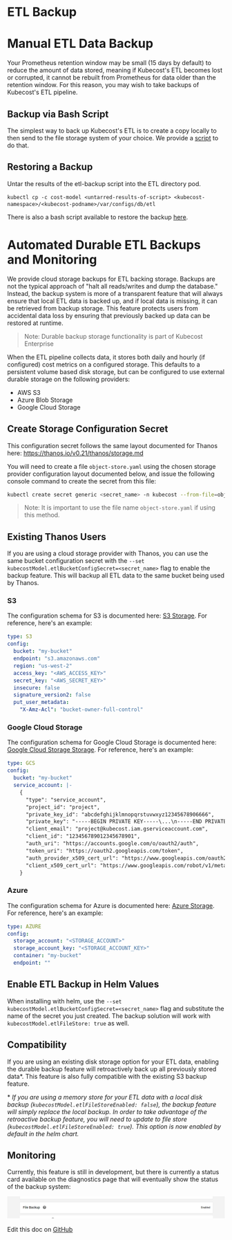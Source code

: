 ETL Backup
==========

# Manual ETL Data Backup
Your Prometheus retention window may be small (15 days by default) to reduce the amount of data stored, meaning if Kubecost's ETL becomes lost or corrupted, it cannot be rebuilt from Prometheus for data older than the retention window. For this reason, you may wish to take backups of Kubecost's ETL pipeline.

## Backup via Bash Script
The simplest way to back up Kubecost's ETL is to create a copy locally to then send to the file storage system of your choice. We provide a [script](https://github.com/kubecost/etl-backup) to do that.

## Restoring a Backup
Untar the results of the etl-backup script into the ETL directory pod.

```
kubectl cp -c cost-model <untarred-results-of-script> <kubecost-namespace>/<kubecost-podname>/var/configs/db/etl
```

There is also a bash script available to restore the backup [here](https://github.com/kubecost/etl-backup/blob/main/upload-etl.sh).


# Automated Durable ETL Backups and Monitoring 
We provide cloud storage backups for ETL backing storage. Backups are not the typical approach of "halt all reads/writes and dump the database." Instead, the backup system is more of a transparent feature that will always ensure that local ETL data is backed up, and if local data is missing, it can be retrieved from backup storage. This feature protects users from accidental data loss by ensuring that previously backed up data can be restored at runtime. 

> Note: Durable backup storage functionality is part of Kubecost Enterprise

When the ETL pipeline collects data, it stores both daily and hourly (if configured) cost metrics on a configured storage. This defaults to a persistent volume based disk storage, but can be configured to use external durable storage on the following providers:
* AWS S3 
* Azure Blob Storage
* Google Cloud Storage

## Create Storage Configuration Secret
This configuration secret follows the same layout documented for Thanos here: https://thanos.io/v0.21/thanos/storage.md 

You will need to create a file `object-store.yaml` using the chosen storage provider configuration layout documented below, and issue the following console command to create the secret from this file:

```bash
kubectl create secret generic <secret_name> -n kubecost --from-file=object-store.yaml
```

> Note: It is important to use the file name `object-store.yaml` if using this method. 

## Existing Thanos Users
If you are using a cloud storage provider with Thanos, you can use the same bucket configuration secret with the `--set kubecostModel.etlBucketConfigSecret=<secret_name>` flag to enable the backup feature. This will backup all ETL data to the same bucket being used by Thanos. 

### S3
The configuration schema for S3 is documented here: [S3 Storage](https://thanos.io/v0.21/thanos/storage.md#s3). For reference, here's an example:

```yaml
type: S3
config:
  bucket: "my-bucket"
  endpoint: "s3.amazonaws.com"
  region: "us-west-2"
  access_key: "<AWS_ACCESS_KEY>"
  secret_key: "<AWS_SECRET_KEY>"
  insecure: false
  signature_version2: false
  put_user_metadata:
    "X-Amz-Acl": "bucket-owner-full-control"
```

### Google Cloud Storage
The configuration schema for Google Cloud Storage is documented here: [Google Cloud Storage Storage](https://thanos.io/v0.21/thanos/storage.md/#gcs). For reference, here's an example:

```yaml
type: GCS
config:
  bucket: "my-bucket"
  service_account: |-
    {
      "type": "service_account",
      "project_id": "project",
      "private_key_id": "abcdefghijklmnopqrstuvwxyz12345678906666",
      "private_key": "-----BEGIN PRIVATE KEY-----\...\n-----END PRIVATE KEY-----\n",
      "client_email": "project@kubecost.iam.gserviceaccount.com",
      "client_id": "123456789012345678901",
      "auth_uri": "https://accounts.google.com/o/oauth2/auth",
      "token_uri": "https://oauth2.googleapis.com/token",
      "auth_provider_x509_cert_url": "https://www.googleapis.com/oauth2/v1/certs",
      "client_x509_cert_url": "https://www.googleapis.com/robot/v1/metadata/x509/kubecost%40gitpods.iam.gserviceaccount.com"
    }    
```

### Azure
The configuration schema for Azure is documented here: [Azure Storage](https://thanos.io/v0.21/thanos/storage.md/#azure). For reference, here's an example:

```yaml
type: AZURE
config:
  storage_account: "<STORAGE_ACCOUNT>"
  storage_account_key: "<STORAGE_ACCOUNT_KEY>"
  container: "my-bucket"
  endpoint: ""
```

## Enable ETL Backup in Helm Values

When installing with helm, use the `--set kubecostModel.etlBucketConfigSecret=<secret_name>` flag and substitute the name of the secret you just created. The backup solution will work with `kubecostModel.etlFileStore: true` as well. 

## Compatibility 
If you are using an existing disk storage option for your ETL data, enabling the durable backup feature will retroactively back up all previously stored data\*. This feature is also fully compatible with the existing S3 backup feature. 

\* _If you are using a memory store for your ETL data with a local disk backup (`kubecostModel.etlFileStoreEnabled: false`), the backup feature will simply replace the local backup. In order to take advantage of the retroactive backup feature, you will need to update to file store (`kubecostModel.etlFileStoreEnabled: true`). This option is now enabled by default in the helm chart._

## Monitoring 
Currently, this feature is still in development, but there is currently a status card available on the diagnostics page that will eventually show the status of the backup system:

![Diagnostic ETL Backup Status](https://raw.githubusercontent.com/kubecost/docs/main/images/diagnostics-etl-backup-status.png)


Edit this doc on [GitHub](https://github.com/kubecost/docs/blob/main/etl-backup.md)

<!--- {"article":"4407601811095","section":"4402815656599","permissiongroup":"1500001277122"} --->
